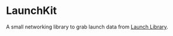 # LaunchKit

A small networking library to grab launch data from [Launch Library](http://launchlibrary.net).
